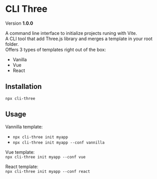 # CLI Three

Version **1.0.0**

A command line interface to initialize projects runing with Vite.  
A CLI tool that add Three.js library and merges a template in your root folder.  
Offers 3 types of templates right out of the box:
- Vanilla
- Vue
- React


## Installation

`npx cli-three`

## Usage

Vannilla template:  
- `npx cli-three init myapp`  
- `npx cli-three init myapp --conf vannilla`

Vue template:  
`npx cli-three init myapp --conf vue`

React template:  
`npx cli-three init myapp --conf react`
